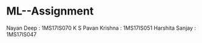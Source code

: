 # ML--Assignment
Nayan Deep : 1MS17IS070
K S Pavan Krishna : 1MS17IS051
Harshita Sanjay : 1MS17IS047
